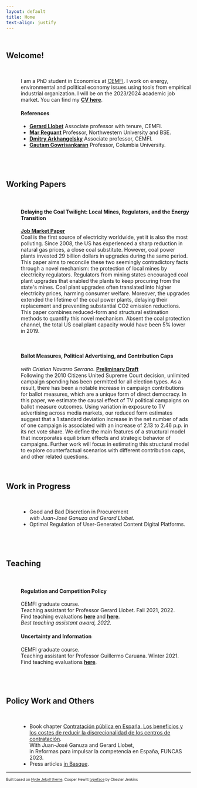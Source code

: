 ```yaml
---
layout: default
title: Home
text-align: justify
---
```


<!---  Picture on the top of the website  --->
<p align="center">
   <!--- <img width="300" height=auto src="/photos/PELLO (88).jpg"> ---> <!---  horizontal pic  --->
   <!--- <img width="400" height=auto src="/photos/PELLO (82).jpg"> ---> <!---  horizontal pic, close face  --->
   <!--- <img width="300" height=auto src="/photos/PELLO (88) black_white.jpg"> ---> <!---  horizontal pic, black and white  ---> 
   <!--- <img width="200" height=auto src="/photos/PELLO (53).jpg">  ---> <!---  vertical pic  --->
</p>

<!---  Blank line  --->
<!--- <br/> --->

## <br/>Welcome!
<br/>
<dl>
<dd> I am a PhD student in Economics at <a href="https://www.cemfi.es/" target="_blank">CEMFI</a>.
I work on energy, environmental and political economy issues using tools from empirical industrial organization. I will be on the 2023/2024 academic job market. 
You can find my <strong><a href="resume/pello_resume.pdf" target="_blank">CV here</a></strong>.
</dd>
<!--  My main interests lie in the fields of industrial organization, energy/environmental economics and political economy. -->

<!-- Social buttons: twitter, github, linkedin... -->
<!---  target="_blank": The links pop um in new tabs  --->
<!---  style="float: left; margin-right: 30px;": Allows for space between icons  --->
<!--- <a href="/documents/CV.pdf" target="_blank"><img src="/icons/file-solid.svg" style="display: inline-block; margin-right: 20px;" width="25" height="25" class="filter-gray-dark"></a><a href="mailto:pello.aspuru@cemfi.edu.es"><img src="/icons/envelope-solid.svg" style="display: inline-block; margin-right: 20px;" width="25" height="25" class="filter-gray-dark"></a><a href="https://github.com/pelloaspuru" target="_blank"><img src="/icons/github.svg" style= "display: inline-block; margin-right: 20px;" width="25" height="25" class="filter-gray-dark"></a><a href="https://github.com/pelloaspuru" target="_blank"><img src="/icons/google.svg" style= "display: inline-block; margin-right: 20px;" width="25" height="25" class="filter-gray-dark"></a><a href="https://twitter.com/pelloaspuru" target="_blank"><img src="/icons/twitter.svg" style="display: inline-block; margin-right: 20px;" width="25" height="25" class="filter-gray-dark"></a><a href="https://www.linkedin.com/in/pelloaspuru" target="_blank"><img src="/icons/linkedin.svg" style = "display: inline-block; margin-right: 0px;" width="25" height="25" class="filter-gray-dark"></a>
 --->

<!-- Social buttons: twitter, github, linkedin... -->
<!-- {% include social_links.html %} -->

<!---  Blank line  --->

<dd> <h4> References </h4>
    <ul>
   <li> <strong><a href="https://gllobet.github.io" target="_blank">Gerard Llobet</a></strong> Associate professor with tenure, CEMFI. </li>
   <li> <strong><a href="https://mreguant.github.io" target="_blank">Mar Reguant</a></strong> Professor, Northwestern University and BSE. </li>
   <li> <strong><a href="https://sites.google.com/view/dmitry-arkhangelsky/home" target="_blank">Dmitry Arkhangelsky</a></strong> Associate professor, CEMFI. </li>
   <li> <strong><a href="https://www.gautamgowrisankaran.com" target="_blank">Gautam Gowrisankaran</a></strong> Professor, Columbia University. </li>
    </ul>
</dd>
  
</dl>

<!---  Blank line  --->
<br/>

## <br/>Working Papers
<br/>

<dl>
<dd> <h4> Delaying the Coal Twilight: Local Mines, Regulators, and the Energy Transition </h4> </dd>
<dl>
<dd> <strong><a href="papers/main.pdf" target="_blank">Job Market Paper</a> </strong> </dd>
<dd> Coal is the first source of electricity worldwide, yet it is also the most polluting.
Since 2008, the US has experienced a sharp reduction in natural gas prices, a close coal substitute.
However, coal power plants invested 29 billion dollars in upgrades during the same period. 
This paper aims to reconcile these two seemingly contradictory facts through a novel mechanism: the protection of local mines by electricity regulators.
Regulators from mining states encouraged coal plant upgrades that enabled the plants to keep procuring from the state's mines.
Coal plant upgrades often translated into higher electricity prices, harming consumer welfare.
Moreover, the upgrades extended the lifetime of the coal power plants, delaying their replacement and preventing substantial CO2 emission reductions.
This paper combines reduced-form and structural estimation methods to quantify this novel mechanism.
Absent the coal protection channel, the total US coal plant capacity would have been 5% lower in 2019. </dd> 
</dl>
</dl>

<!---  Blank line  --->
<br/>

<dl>
<dd> <h4> Ballot Measures, Political Advertising, and Contribution Caps </h4> </dd>
<dl>
<dd> <i>with Cristian Navarro Serrano. </i> <strong><a href="papers/3yearpaper_navarro-1.pdf" target="_blank">Preliminary Draft</a> </strong> </dd>
<dd> Following the 2010 Citizens United Supreme Court decision, unlimited campaign spending has been permitted for all election types. As a result, there has been a notable increase in campaign contributions for ballot measures, which are a unique form of direct democracy. In this paper, we estimate the causal effect of TV political campaigns on ballot measure outcomes. Using variation in exposure to TV advertising across media markets, our reduced form estimates suggest that a 1 standard deviation increase in the net number of ads of one campaign is associated with an increase of 2.13 to 2.46 p.p. in its net vote share. We define the main features of a structural model that incorporates equilibrium effects and strategic behavior of campaigns. Further work will focus in estimating this structural model to explore counterfactual scenarios with different contribution caps, and other related questions. </dd> 
</dl>
</dl>

<!---  Blank line  --->
<br/>

## Work in Progress
<br/>
<dl>
<dd> 
   <ul>
   <li> Good and Bad Discretion in Procurement <br>
      <i>with Juan-José Ganuza and Gerard Llobet.</i> </li>
   <li>Optimal Regulation of User-Generated Content Digital Platforms.</li>
   </ul>
</dd>
</dl>

<!---  Blank line  --->
<br/>

## <br/>Teaching
<br/>

<dl>
<dd> <h4> Regulation and Competition Policy </h4> </dd>
<dl>
<dd> CEMFI graduate course. <br> 
Teaching assistant for Professor Gerard Llobet. Fall 2021, 2022. <br> 
Find teaching evaluations <strong><a href="teaching/2020_21_RCP_TA_evaluation.pdf" target="_blank">here</a> </strong> and <strong><a href="teaching/2021_22_RCP_TA_evaluation.pdf" target="_blank">here</a></strong>. <br> 
<i> Best teaching assistant award, 2022. </i> </dd>
</dl>
</dl>

<dl>
<dd> <h4> Uncertainty and Information </h4> </dd>
<dl>
<dd> CEMFI graduate course. <br> 
Teaching assistant for Professor Guillermo Caruana. Winter 2021. <br>
Find teaching evaluations <strong><a href="teaching/2020_21_UA_TA_evaluation.pdf" target="_blank">here</a></strong>. <br> 
</dd>
</dl>
</dl>

<!---  Blank line  --->
<br/>

## <br/>Policy Work and Others
<br/>

<dl>
<dd> 
   <ul>
   <li>Book chapter <a href="https://www.funcas.es/articulos/contratacion-publica-en-espana-los-beneficios-y-los-costes-de-reducir-la-discrecionalidad-de-los-centros-de-contratacion/" target="_blank">Contratación pública en Espańa. Los beneficios y los costes de reducir la discrecionalidad de los centros de contratación</a>. <br>
      With Juan-José Ganuza and Gerard Llobet, <br>
      in Reformas para impulsar la competencia en España, FUNCAS 2023.</li>
   <li>Press articles <a href="https://www.enpresabidea.eus/autor/pello-aspuru-lopez-munain_19530_115.html" target="_blank">in Basque</a>.</li>
   </ul>
</dd>
</dl>

---
<sup><sub>Built based on <a href="https://github.com/poole/hyde" target="_blank">Hyde Jekyll theme</a>. Cooper Hewitt <a href="https://www.cooperhewitt.org/open-source-at-cooper-hewitt/cooper-hewitt-the-typeface-by-chester-jenkins/" target="_blank">typeface</a> by Chester Jenkins<sub><sup>





